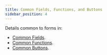 ```yaml
---
title: Common Fields, Functions, and Buttons 
sidebar_position: 4
---
```


Details common to forms in:

- [Common Fields](/docs/guide/common/glossary/glossary-intro).  
- [Common Functions](/docs/guide/common/operations-with-data/manual-entry-or-help-and-data-selection).  
- [Common Buttons](/docs/guide/common/common-buttons).